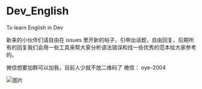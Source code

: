 # Dev_English
To learn English in Dev

新来的小伙伴们请自由在 issues 里开新的帖子，引申出话题，自由回复，后期所有的回复我们会用一些工具来帮大家分析语法错误和找一些优秀的范本给大家参考的。

微信想要加群可以加我，目前人少就不放二维码了
微信： oye-2004

![图片](https://github.com/ruiancoolboss/Dev_English/assets/22367623/685b02b7-54a8-421a-8011-0f4023b669f5)
